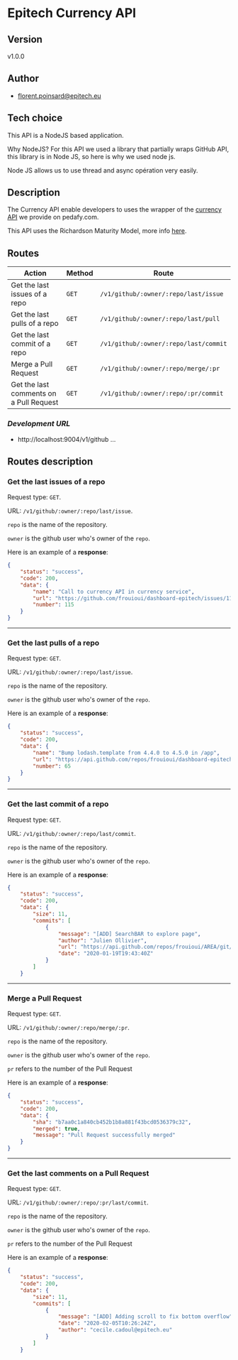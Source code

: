 # **Epitech Currency API**

## **Version**

v1.0.0

## **Author**

- florent.poinsard@epitech.eu


## **Tech choice**

This API is a NodeJS based application.

Why NodeJS? For this API we used a library that partially wraps GitHub API, this library is in Node JS, so here is why we used node js.

Node JS allows us to use thread and async opération very easily.

## **Description**

The Currency API enable developers to uses the wrapper of the [currency API](https://exchangeratesapi.io) we provide on pedafy.com.

This API uses the Richardson Maturity Model, more info [here](https://martinfowler.com/articles/richardsonMaturityModel.html).

## **Routes**

| Action | Method | Route |
| ---- | ---- | ---- |
| Get the last issues of a repo | `GET` | `/v1/github/:owner/:repo/last/issue` |
| Get the last pulls of a repo | `GET` | `/v1/github/:owner/:repo/last/pull` |
| Get the last commit of a repo | `GET` | `/v1/github/:owner/:repo/last/commit` |
| Merge a Pull Request | `GET` | `/v1/github/:owner/:repo/merge/:pr` |
| Get the last comments on a Pull Request | `GET` | `/v1/github/:owner/:repo/:pr/commit` |


### ***Development URL***

- http://localhost:9004/v1/github ...

## **Routes description**

### **Get the last issues of a repo**

Request type: `GET`.

URL: `/v1/github/:owner/:repo/last/issue`.

`repo` is the name of the repository.

`owner` is the github user who's owner of the `repo`.

Here is an example of a **response**:
```json
{
    "status": "success",
    "code": 200,
    "data": {
        "name": "Call to currency API in currency service",
        "url": "https://github.com/frouioui/dashboard-epitech/issues/115",
        "number": 115
    }
}
```

____
### **Get the last pulls of a repo**

Request type: `GET`.

URL: `/v1/github/:owner/:repo/last/issue`.

`repo` is the name of the repository.

`owner` is the github user who's owner of the `repo`.

Here is an example of a **response**:
```json
{
    "status": "success",
    "code": 200,
    "data": {
        "name": "Bump lodash.template from 4.4.0 to 4.5.0 in /app",
        "url": "https://api.github.com/repos/frouioui/dashboard-epitech/pulls/65",
        "number": 65
    }
}
```

____
### **Get the last commit of a repo**

Request type: `GET`.

URL: `/v1/github/:owner/:repo/last/commit`.

`repo` is the name of the repository.

`owner` is the github user who's owner of the `repo`.

Here is an example of a **response**:
```json
{
    "status": "success",
    "code": 200,
    "data": {
        "size": 11,
        "commits": [
            {
                "message": "[ADD] SearchBAR to explore page",
                "author": "Julien Ollivier",
                "url": "https://api.github.com/repos/frouioui/AREA/git/commits/e60ffeb83d1917b8901af28e64a2d820d1bd40a1",
                "date": "2020-01-19T19:43:40Z"
            }
        ]
    }
```

____
### **Merge a Pull Request**

Request type: `GET`.

URL: `/v1/github/:owner/:repo/merge/:pr`.

`repo` is the name of the repository.

`owner` is the github user who's owner of the `repo`.

`pr` refers to the number of the Pull Request

Here is an example of a **response**:
```json
{
    "status": "success",
    "code": 200,
    "data": {
        "sha": "b7aa0c1a840cb452b1b8a881f43bcd0536379c32",
        "merged": true,
        "message": "Pull Request successfully merged"
    }
}
```

____
### **Get the last comments on a Pull Request**

Request type: `GET`.

URL: `/v1/github/:owner/:repo/:pr/last/commit`.

`repo` is the name of the repository.

`owner` is the github user who's owner of the `repo`.

`pr` refers to the number of the Pull Request

Here is an example of a **response**:
```json
{
    "status": "success",
    "code": 200,
    "data": {
        "size": 11,
        "commits": [
            {
                "message": "[ADD] Adding scroll to fix bottom overflow",
                "date": "2020-02-05T10:26:24Z",
                "author": "cecile.cadoul@epitech.eu"
            }
        ]
    }
```